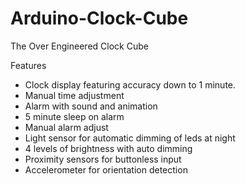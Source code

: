 # Arduino-Clock-Cube
The Over Engineered Clock Cube

Features
* Clock display featuring accuracy down to 1 minute.
* Manual time adjustment
* Alarm with sound and animation
* 5 minute sleep on alarm
* Manual alarm adjust
* Light sensor for automatic dimming of leds at night
* 4 levels of brightness with auto dimming
* Proximity sensors for buttonless input
* Accelerometer for orientation detection
